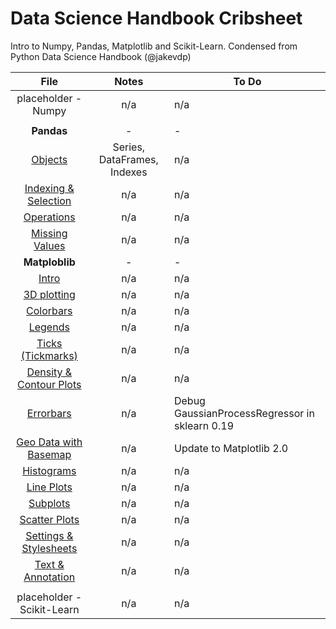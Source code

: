 # Data Science Handbook Cribsheet
Intro to Numpy, Pandas, Matplotlib and Scikit-Learn. Condensed from Python Data Science Handbook (@jakevdp)

| File  | Notes  | To Do  |
|:-:|:-:|---|
|placeholder - Numpy | n/a | n/a |
|                    |     |     |
|__Pandas__|-        |-    |-     |
|[Objects](Pandas-Objects.ipynb)                            | Series, DataFrames, Indexes | n/a |
|[Indexing & Selection](Pandas-Indexing-and-Selection.ipynb)| n/a | n/a |
|[Operations](Pandas-Operations.ipynb)                      | n/a | n/a |
|[Missing Values](Pandas-Missing-Values.ipynb)              | n/a | n/a |
|__Matploblib__ |-     |-     |
|[Intro](Matplotlib-Intro.ipynb)   | n/a | n/a  |
|[3D plotting](Matplotlib-3D-Plotting.ipynb) | n/a | n/a  |
|[Colorbars](Matplotlib-Custom-Colorbars.ipynb) | n/a | n/a  |
|[Legends](Matplotlib-Custom-Legends.ipynb)   | n/a | n/a  |
|[Ticks (Tickmarks)](Matplotlib-Custom-Tickmarks.ipynb)   | n/a | n/a  |
|[Density & Contour Plots](Matplotlib-Density-and-Contour-Plots.ipynb)   | n/a | n/a  |
|[Errorbars](Matplotlib-Errorbars.ipynb)   | n/a | Debug GaussianProcessRegressor in sklearn 0.19  |
|[Geo Data with Basemap](Matplotlib-Geo-Data-With-Basemap.ipynb)   | n/a | Update to Matplotlib 2.0  |
|[Histograms](Matplotlib-Histograms-and-Bins.ipynb)   | n/a | n/a  |
|[Line Plots](Matplotlib-Line-Plots.ipynb)   | n/a | n/a  |
|[Subplots](Matplotlib-Multiple-Subplots.ipynb)   | n/a | n/a  |
|[Scatter Plots](Matplotlib-Scatter-Plots.ipynb)   | n/a | n/a  |
|[Settings & Stylesheets](Matplotlib-Settings-and-Stylesheets.ipynb)   | n/a | n/a  |
|[Text & Annotation](Matplotlib-Text-and-Annotation.ipynb)   | n/a | n/a  |
|                          |     |     |
|placeholder - Scikit-Learn| n/a | n/a |
